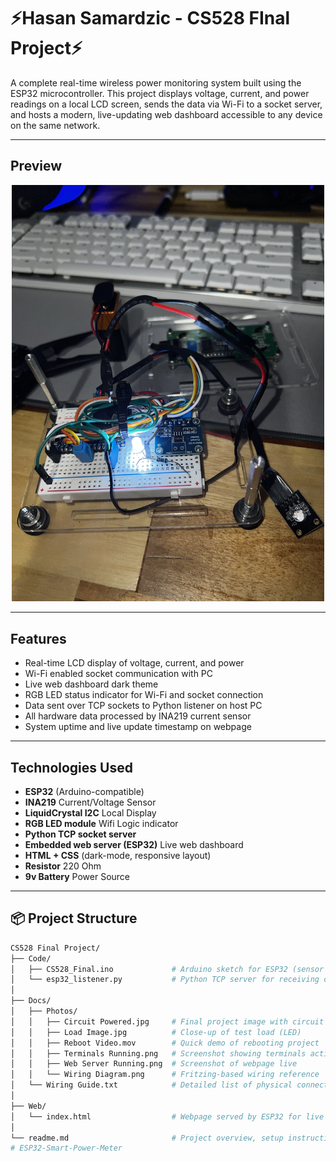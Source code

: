 # ⚡️Hasan Samardzic - CS528 FInal Project⚡️

A complete real-time wireless power monitoring system built using the ESP32 microcontroller. This project displays voltage, current, and power readings on a local LCD screen, sends the data via Wi-Fi to a socket server, and hosts a modern, live-updating web dashboard accessible to any device on the same network.

---

## Preview

<p align="center">
  <img src="Docs/Photos/Circuit%20Powered.jpg" width="500" alt="Circuit Powered">
</p>

---

## Features

- Real-time LCD display of voltage, current, and power
- Wi-Fi enabled socket communication with PC
- Live web dashboard dark theme
- RGB LED status indicator for Wi-Fi and socket connection
- Data sent over TCP sockets to Python listener on host PC
- All hardware data processed by INA219 current sensor
- System uptime and live update timestamp on webpage

---

## Technologies Used

- **ESP32** (Arduino-compatible)
- **INA219** Current/Voltage Sensor
- **LiquidCrystal I2C** Local Display
- **RGB LED module** Wifi Logic indicator
- **Python TCP socket server** 
- **Embedded web server (ESP32)** Live web dashboard
- **HTML + CSS** (dark-mode, responsive layout)
- **Resistor** 220 Ohm
- **9v Battery** Power Source

---

## 📦 Project Structure

```bash
CS528 Final Project/
├── Code/
│   ├── CS528_Final.ino             # Arduino sketch for ESP32 (sensor reading, LCD, WiFi, RGB, web server)
│   └── esp32_listener.py           # Python TCP server for receiving data from ESP32
│
├── Docs/
│   ├── Photos/
│   │   ├── Circuit Powered.jpg     # Final project image with circuit powered
│   │   ├── Load Image.jpg          # Close-up of test load (LED)
│   │   ├── Reboot Video.mov        # Quick demo of rebooting project
│   │   ├── Terminals Running.png   # Screenshot showing terminals active
│   │   ├── Web Server Running.png  # Screenshot of webpage live
│   │   └── Wiring Diagram.png      # Fritzing-based wiring reference
│   └── Wiring Guide.txt            # Detailed list of physical connections (pin map)
│
├── Web/
│   └── index.html                  # Webpage served by ESP32 for live readings
│
└── readme.md                       # Project overview, setup instructions, and documentation
#   E S P 3 2 - S m a r t - P o w e r - M e t e r 
 
 